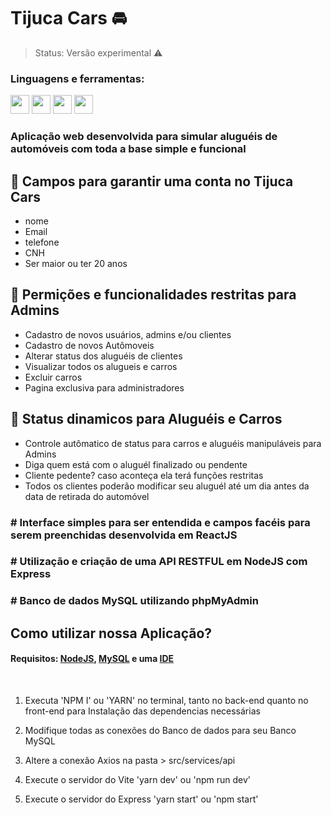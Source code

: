 # Tijuca Cars 🚘

> Status: Versão experimental ⚠ 
### Linguagens e ferramentas:
<div>
<img src="https://cdn.jsdelivr.net/gh/devicons/devicon/icons/javascript/javascript-original.svg"  width='30' />
<img src="https://cdn.jsdelivr.net/gh/devicons/devicon/icons/react/react-original.svg" height='30'/>
<img src="https://cdn.jsdelivr.net/gh/devicons/devicon/icons/nodejs/nodejs-original.svg" height='30'/>
<img src="https://cdn.jsdelivr.net/gh/devicons/devicon/icons/mysql/mysql-original.svg" height='30'/>
<br>   
</div>

### Aplicação web desenvolvida para simular aluguéis de automóveis com toda a base simple e funcional

## 🚧 Campos para garantir uma conta no Tijuca Cars
- nome
- Email
- telefone
- CNH
- Ser maior ou ter 20 anos
 
## 🚓 Permições e funcionalidades restritas para Admins
- Cadastro de novos usuários, admins e/ou clientes
- Cadastro de novos Autômoveis
- Alterar status dos aluguéis de clientes
- Visualizar todos os alugueis e carros
- Excluir carros
- Pagina exclusiva para administradores

## 🚦 Status dinamicos para Aluguéis e Carros
- Controle autômatico de status para carros e aluguéis manipuláveis para Admins
- Diga quem está com o aluguél finalizado ou pendente
- Cliente pedente? caso aconteça ela terá funções restritas
- Todos os clientes poderão modificar seu aluguél até um dia antes da data de retirada do automóvel

### # Interface simples para ser entendida e campos facéis para serem preenchidas desenvolvida em ReactJS

### # Utilização e criação de uma API RESTFUL em NodeJS com Express

### # Banco de dados MySQL utilizando phpMyAdmin 

## Como utilizar nossa Aplicação?
#### Requisitos: <a href='https://nodejs.org/en/'>NodeJS</a>, <a href='https://www.youtube.com/watch?v=zpssr3u1EO8'>MySQL</a> e uma <a href='https://code.visualstudio.com'>IDE</a>
<br>

1. Executa 'NPM I' ou 'YARN' no terminal, tanto no back-end quanto no front-end para Instalação das dependencias necessárias

2. Modifique todas as conexões do Banco de dados para seu Banco MySQL

3. Altere a conexão Axios na pasta > src/services/api

4. Execute o servidor do Vite 'yarn dev' ou 'npm run dev'

5. Execute o servidor do Express 'yarn start' ou 'npm start'
